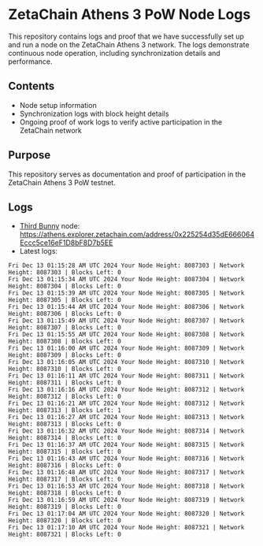# ZetaChain Athens 3 PoW Node Logs
This repository contains logs and proof that we have successfully set up and run a node on the ZetaChain Athens 3 network. The logs demonstrate continuous node operation, including synchronization details and performance.

## Contents
- Node setup information
- Synchronization logs with block height details
- Ongoing proof of work logs to verify active participation in the ZetaChain network

## Purpose
This repository serves as documentation and proof of participation in the ZetaChain Athens 3 PoW testnet.

## Logs

- [Third Bunny](https://thirdbunny.xyz/) node: https://athens.explorer.zetachain.com/address/0x225254d35dE666064Eccc5ce16eF1D8bF8D7b5EE
- Latest logs:
```
Fri Dec 13 01:15:28 AM UTC 2024 Your Node Height: 8087303 | Network Height: 8087303 | Blocks Left: 0
Fri Dec 13 01:15:34 AM UTC 2024 Your Node Height: 8087304 | Network Height: 8087304 | Blocks Left: 0
Fri Dec 13 01:15:39 AM UTC 2024 Your Node Height: 8087305 | Network Height: 8087305 | Blocks Left: 0
Fri Dec 13 01:15:44 AM UTC 2024 Your Node Height: 8087306 | Network Height: 8087306 | Blocks Left: 0
Fri Dec 13 01:15:49 AM UTC 2024 Your Node Height: 8087307 | Network Height: 8087307 | Blocks Left: 0
Fri Dec 13 01:15:55 AM UTC 2024 Your Node Height: 8087308 | Network Height: 8087308 | Blocks Left: 0
Fri Dec 13 01:16:00 AM UTC 2024 Your Node Height: 8087309 | Network Height: 8087309 | Blocks Left: 0
Fri Dec 13 01:16:05 AM UTC 2024 Your Node Height: 8087310 | Network Height: 8087310 | Blocks Left: 0
Fri Dec 13 01:16:11 AM UTC 2024 Your Node Height: 8087311 | Network Height: 8087311 | Blocks Left: 0
Fri Dec 13 01:16:16 AM UTC 2024 Your Node Height: 8087312 | Network Height: 8087312 | Blocks Left: 0
Fri Dec 13 01:16:21 AM UTC 2024 Your Node Height: 8087312 | Network Height: 8087313 | Blocks Left: 1
Fri Dec 13 01:16:27 AM UTC 2024 Your Node Height: 8087313 | Network Height: 8087313 | Blocks Left: 0
Fri Dec 13 01:16:32 AM UTC 2024 Your Node Height: 8087314 | Network Height: 8087314 | Blocks Left: 0
Fri Dec 13 01:16:37 AM UTC 2024 Your Node Height: 8087315 | Network Height: 8087315 | Blocks Left: 0
Fri Dec 13 01:16:43 AM UTC 2024 Your Node Height: 8087316 | Network Height: 8087316 | Blocks Left: 0
Fri Dec 13 01:16:48 AM UTC 2024 Your Node Height: 8087317 | Network Height: 8087317 | Blocks Left: 0
Fri Dec 13 01:16:53 AM UTC 2024 Your Node Height: 8087318 | Network Height: 8087318 | Blocks Left: 0
Fri Dec 13 01:16:59 AM UTC 2024 Your Node Height: 8087319 | Network Height: 8087319 | Blocks Left: 0
Fri Dec 13 01:17:04 AM UTC 2024 Your Node Height: 8087320 | Network Height: 8087320 | Blocks Left: 0
Fri Dec 13 01:17:10 AM UTC 2024 Your Node Height: 8087321 | Network Height: 8087321 | Blocks Left: 0
```
